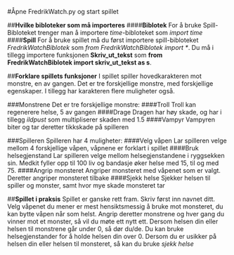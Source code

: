 #Åpne FredrikWatch.py og start spillet

##**Hvilke bibloteker som må importeres**
####**Biblotek**
For å bruke Spill-Bibloteket trenger man å importere _time_-bibloteket som _import time_
####**Spill**
For å bruke spillet må du først importere spill-bibloteket _FredrikWatchBiblotek_ som _from FredrikWatchBiblotek import *_. Du må i tillegg importere funksjonen __Skriv_ut_tekst__ som __from FredrikWatchBiblotek import skriv_ut_tekst as s__. 

##**Forklare spillets funksjoner**
I spillet spiller hovedkarakteren mot monstre, en av gangen. Det er tre forskjellige monstre, med forskjellige egenskaper. I tillegg har karakteren flere muligheter også. 

###Monstrene
Det er tre forskjellige monstre:
####Troll
Troll kan regenerere helse, 5 av gangen
####Drage
Dragen har høy skade, og har i tillegg _ildpust_ som multipliserer skaden med 1.5
####Vampyr
Vampyren biter og tar deretter tikkskade på spilleren

###Spilleren
Spilleren har 4 muligheter:
####Velg våpen
Lar spilleren velge mellom 4 forskjellige våpen, våpnene er forklart i spillet
####Bruk helsegjenstand
Lar spilleren velge mellom helsegjenstandene i ryggsekken sin. Medkit fyller opp til 100 liv og bandasje øker helse med 15, til og med 75. 
####Angrip monsteret
Angriper monsteret med våpenet som er valgt. Deretter angriper monsteret tilbake
####Sjekk helse
Sjekker helsen til spiller og monster, samt hvor mye skade monsteret tar

##**Spillet i praksis**
Spillet er ganske rett fram. Skriv først inn navnet ditt. Velg våpenet du mener er mest hensiktsmessig å bruke mot monsteret, du kan bytte våpen når som helst. Angrip deretter monstrene og hver gang du vinner mot et monster, så vil du møte ett nytt ett. Dersom helsen din eller helsen til monstrene går under 0, så dør du/de. Du kan bruke helsegjenstander for å holde helsen din over 0. Dersom du er usikker på helsen din eller helsen til monsteret, så kan du bruke _sjekk helse_
